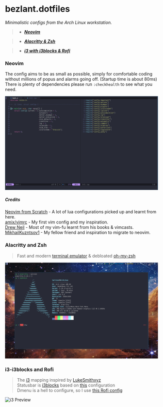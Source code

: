 # bezlant.dotfiles

 *Minimalistic configs from the Arch Linux workstation.*

>- ***[Neovim](#neovim)***    

>- ***[Alacritty & Zsh](#alacritty-and-zsh)***

>- ***[i3 with i3blocks & Rofi](#i3-i3blocks-and-rofi)***

### Neovim

The config aims to be as small as possible, simply for comfortable coding without millions of popus and alarms going off. (Startup time is about 80ms)   
There is plenty of dependencies please run `:checkhealth` to see what you need.

![Neovim Preview](assets/neovim_preview.png)

##### Credits

[Neovim from Scratch](https://github.com/LunarVim/Neovim-from-scratch) - A lot of lua configurations picked up and learnt from here.   
[amix/vimrc](https://github.com/amix/vimrc) - My first vim config and my inspiration.  
[Drew Neil](https://github.com/nelstrom) - Most of my vim-fu learnt from his books & vimcasts.  
[MikhailKuzntsov1](https://github.com/MikhailKuzntsov1) - My fellow friend and inspiration to migrate to neovim.


### Alacritty and Zsh

> Fast and modern [terminal emulator](https://github.com/alacritty/alacritty) & debloated [oh-my-zsh](https://github.com/ohmyzsh/ohmyzsh) 

![Alacritty Preview](assets/alacritty_preview.png)

### i3-i3blocks and Rofi

> The [i3](https://github.com/Airblader/i3) mapping inspired by [LukeSmithxyz](https://gist.github.com/LukeSmithxyz/a7f790309ae17e00a5635dc5def05424)  
> Statusbar is [i3blocks](https://github.com/vivien/i3blocks) based on [this](https://github.com/miklhh/i3blocks-config) configuration   
> Dmenu is a hell to configure, so I use [this Rofi config](https://www.youtube.com/watch?v=TutfIwxSE_s)

![i3 Preview](assets/i3_preview.png)

